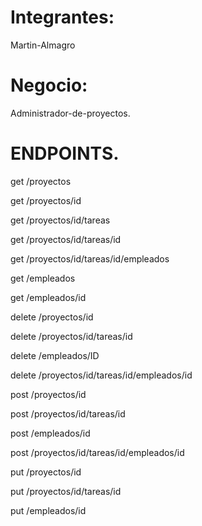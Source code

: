 # Integrantes:
Martin-Almagro

# Negocio:
Administrador-de-proyectos.

# ENDPOINTS. 
get /proyectos 

get /proyectos/id 

get /proyectos/id/tareas

get /proyectos/id/tareas/id

get /proyectos/id/tareas/id/empleados

get /empleados

get /empleados/id

delete /proyectos/id

delete /proyectos/id/tareas/id

delete /empleados/ID

delete /proyectos/id/tareas/id/empleados/id

post /proyectos/id

post /proyectos/id/tareas/id

post /empleados/id

post /proyectos/id/tareas/id/empleados/id

put /proyectos/id

put /proyectos/id/tareas/id

put /empleados/id

